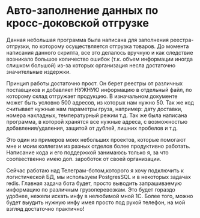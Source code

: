 # Авто-заполнение данных по кросс-доковской отгрузке

Данная небольшая программа была написана для заполнения реестра-отгрузки, по которому осуществляется отгрузка товаров.
До момента написания данного скрипта, все это делалось вручную и как следствие возникало большое количество ошибок (т.к. объем информации иногда слишком большой)
из-за которых организация несла достаточно значительные издержки. 

Принцип работы достаточно прост.
Он берет реестры от различных поставщиков и добавляет НУЖНУЮ информацию в отдельный файл, по которому склад отгружает продукцию. 
В изначальном документе может быть условно 500 адресов, из которых нам нужно 50. Так же код считывает нужные нам параметры груза, например: дату доставки, номера накладных,
температурный режим т.д.
Так же была написана программа, в которой хранятся все нужные адреса, с возможностью добавления/удаления, защитой от дублей, лишних пробелов и т.д.

Это один из примеров моих небольших проектов, которые помогают мне и моим коллегам из разных отделов более продуктивно работать. 
Написание кода и его поддержкой занимаюсь только я, за что соотвественно имею доп. зароботок от своей организации. 

Сейчас работаю над Телеграм-ботом,которого я хочу подключить к логистической БД, мы используем PostgresSQL и в некоторых задачах redis. 
Главная задача бота будет, просто выводить запрашиваемую информацию по различным грузоперевозкам. Это будет гораздо удобнее, нежели искать инфу в нелюбимой мной 1С. 
Более того, можно будет выудить нужную инфу имея просто под рукой телефон, на мой взгляд достаточно практично! 
